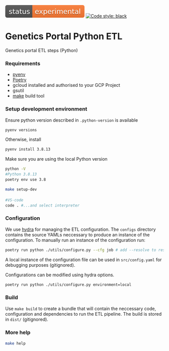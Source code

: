 [![status: experimental](https://github.com/GIScience/badges/raw/master/status/experimental.svg)](https://github.com/GIScience/badges#experimental)
[![Code style: black](https://img.shields.io/badge/code%20style-black-000000.svg)](https://github.com/psf/black)

# Genetics Portal Python ETL

Genetics portal ETL steps (Python)

### Requirements

- [pyenv](https://github.com/pyenv/pyenv)
- [Poetry](https://python-poetry.org/docs/)
- gcloud installed and authorised to your GCP Project
- gsutil
- [make](https://www.gnu.org/software/make/) build tool

### Setup development environment

Ensure python version described in `.python-version` is available

```bash
pyenv versions
```

Otherwise, install

```bash
pyenv install 3.8.13
```

Make sure you are using the local Python version

``` bash
python -V
#Python 3.8.13
poetry env use 3.8
```

``` bash
make setup-dev

#VS-code
code . #...and select interpreter
```

### Configuration

We use [hydra](https://hydra.cc) for managing the ETL configuration. The `configs` directory contains the source YAMLs neccessary to produce an instance of the configuration. To manually run an instance of the configuration run:

```bash
poetry run python ./utils/configure.py --cfg job # add --resolve to resolve interpolations
```

A local instance of the configuration file can be used in `src/config.yaml` for debugging purposes (gitignored).

Configurations can be modified using hydra options.

```bash
poetry run python ./utils/configure.py environment=local
```


### Build

Use `make build` to create a bundle that will contain the neccessary code, configuration and dependencies to run the ETL pipeline. The build is stored in `dist/` (gitignored).


### More help

```bash
make help
```
